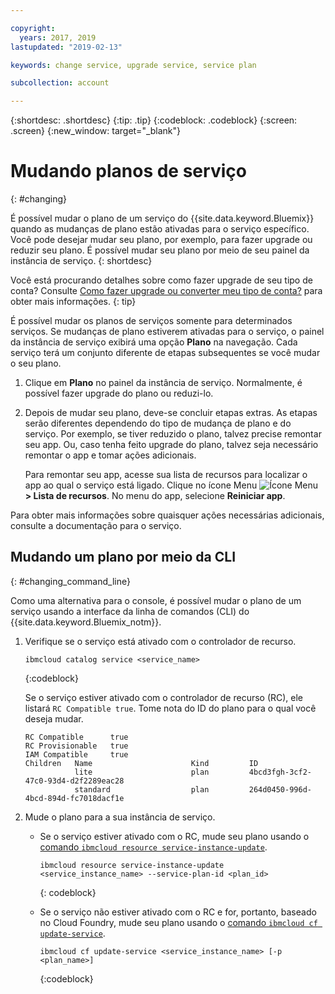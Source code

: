 ```yaml
---

copyright:
  years: 2017, 2019
lastupdated: "2019-02-13"

keywords: change service, upgrade service, service plan

subcollection: account

---
```


{:shortdesc: .shortdesc}
{:tip: .tip}
{:codeblock: .codeblock}
{:screen: .screen}
{:new_window: target="_blank"}


# Mudando planos de serviço
{: #changing}

É possível mudar o plano de um serviço do {{site.data.keyword.Bluemix}} quando as mudanças de plano estão ativadas para o serviço específico. Você pode desejar mudar seu plano, por exemplo, para fazer upgrade ou reduzir seu plano. É possível mudar seu plano por meio de seu painel da instância de serviço.
{: shortdesc}

Você está procurando detalhes sobre como fazer upgrade de seu tipo de conta? Consulte [Como fazer upgrade ou converter meu tipo de conta?](/docs/account?topic=account-changeacct) para obter mais informações.
{: tip}

É possível mudar os planos de serviços somente para determinados serviços. Se mudanças de plano estiverem ativadas para o serviço, o painel da instância de serviço exibirá uma opção **Plano** na navegação. Cada serviço terá um conjunto diferente de etapas subsequentes se você mudar o seu plano.

1. Clique em **Plano** no painel da instância de serviço. Normalmente, é possível fazer upgrade do plano ou reduzi-lo.
2. Depois de mudar seu plano, deve-se concluir etapas extras. As etapas serão diferentes dependendo do tipo de mudança de plano e do serviço. Por exemplo, se
tiver reduzido o plano, talvez precise remontar seu app. Ou, caso tenha feito upgrade do
plano, talvez seja necessário remontar o app e tomar ações adicionais.

   Para remontar seu app, acesse sua lista de recursos para localizar o app ao qual o serviço está ligado. Clique no ícone Menu ![Ícone Menu](../icons/icon_hamburger.svg) **> Lista de recursos**. No menu do app, selecione **Reiniciar app**.

  Para obter mais informações sobre quaisquer ações necessárias adicionais, consulte a documentação para o serviço.

## Mudando um plano por meio da CLI
{: #changing_command_line}

Como uma alternativa para o console, é possível mudar o plano de um serviço usando a interface da linha de comandos (CLI) do {{site.data.keyword.Bluemix_notm}}.

1. Verifique se o serviço está ativado com o controlador de recurso.

   ```
   ibmcloud catalog service <service_name>
   ```
   {:codeblock}

   Se o serviço estiver ativado com o controlador de recurso (RC), ele listará `RC Compatible true`. Tome nota do ID do plano para o qual você deseja mudar.

   ```
   RC Compatible      true
   RC Provisionable   true
   IAM Compatible     true
   Children   Name                      Kind         ID
              lite                      plan         4bcd3fgh-3cf2-47c0-93d4-d2f2289eac28
              standard                  plan         264d0450-996d-4bcd-894d-fc7018dacf1e
    ```

1. Mude o plano para a sua instância de serviço.

   - Se o serviço estiver ativado com o RC, mude seu plano usando o [comando `ibmcloud resource service-instance-update`](/docs/cli/reference/ibmcloud?topic=cloud-cli-ibmcloud_commands_resource).

     ```
     ibmcloud resource service-instance-update <service_instance_name> --service-plan-id <plan_id>
     ```
     {: codeblock}

   - Se o serviço não estiver ativado com o RC e for, portanto, baseado no Cloud Foundry, mude seu plano usando o [comando `ibmcloud cf update-service`](/docs/cli/reference/ibmcloud?topic=cloud-cli-cf#cf).

     ```
     ibmcloud cf update-service <service_instance_name> [-p <plan_name>]
     ```
     {:codeblock}
